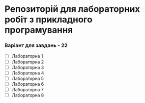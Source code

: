 # Репозиторій для лабораторних робіт з прикладного програмування
### Варіант для завдань - 22
- [ ] Лабораторна 1
- [ ] Лабораторна 2
- [ ] Лабораторна 3
- [ ] Лабораторна 4
- [ ] Лабораторна 5
- [ ] Лабораторна 6
- [ ] Лабораторна 7
- [ ] Лабораторна 8
